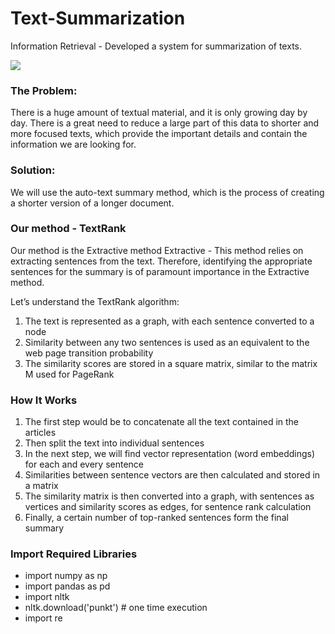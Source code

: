# Text-Summarization
Information Retrieval - Developed a system for summarization of texts.


<p style="display: flex;">
    <img src="https://github.com/mor0981/Text-Summarization-/blob/master/image.png" >
</p>

### The Problem:
There is a huge amount of textual material, and it is only growing day by day.
There is a great need to reduce a large part of this data to shorter and more focused texts, which provide the important details and contain the information we are looking for.

### Solution:
We will use the auto-text summary method, which is the process of creating a shorter version of a longer document.

### Our method - TextRank

Our method is the Extractive method
Extractive - This method relies on extracting sentences from the text.
Therefore, identifying the appropriate sentences for the summary is of paramount importance in the Extractive method.

Let’s understand the TextRank algorithm:

1) The text is represented as a graph, with each sentence converted to a node
2) Similarity between any two sentences is used as an equivalent to the web page transition probability
3) The similarity scores are stored in a square matrix, similar to the matrix M used for PageRank

### How It Works

1) The first step would be to concatenate all the text contained in the articles
2) Then split the text into individual sentences
3) In the next step, we will find vector representation (word embeddings) for each and every sentence
4) Similarities between sentence vectors are then calculated and stored in a matrix
5) The similarity matrix is then converted into a graph, with sentences as vertices and similarity scores as edges, for sentence rank calculation
6) Finally, a certain number of top-ranked sentences form the final summary

### Import Required Libraries

- import numpy as np
- import pandas as pd
- import nltk
- nltk.download('punkt') # one time execution
- import re


